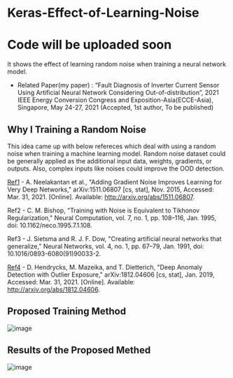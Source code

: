 # Keras-Effect-of-Learning-Noise
# Code will be uploaded soon
It shows the effect of learning random noise when training a neural network model.

* Related Paper(my paper) : “Fault Diagnosis of Inverter Current Sensor Using Artificial Neural Network Considering Out-of-distribution”, 2021 IEEE Energy Conversion Congress and Exposition-Asia(ECCE-Asia), Singapore, May 24-27, 2021 (Accepted, 1st author, To be published)

## Why I Training a Random Noise

This idea came up with below refereces which deal with using a random noise when training a machine learning model. Random noise dataset could  be  generally  applied  as  the additional input data, weights, gradients, or outputs. Also, complex  inputs  like  noises  could  improve  the  OOD detection.

[Ref1](http://arxiv.org/abs/1511.06807) -  A.  Neelakantan  et  al.,  "Adding  Gradient  Noise  Improves Learning for Very Deep Networks,"  arXiv:1511.06807 [cs, stat],  Nov.  2015,  Accessed:  Mar.  31,  2021.  [Online]. Available: http://arxiv.org/abs/1511.06807. 

Ref2 - C.  M.  Bishop,  "Training  with  Noise  is  Equivalent  to Tikhonov Regularization,"  Neural Computation, vol. 7, no. 1, pp. 108–116, Jan. 1995, doi: 10.1162/neco.1995.7.1.108. 

Ref3 - J.  Sietsma  and  R.  J.  F.  Dow,  "Creating  artificial  neural networks that generalize," Neural Networks, vol. 4, no. 1, pp. 67–79, Jan. 1991, doi: 10.1016/0893-6080(91)90033-2. 

[Ref4](http://arxiv.org/abs/1812.04606) - D.  Hendrycks,  M.  Mazeika,  and  T.  Dietterich,  "Deep Anomaly  Detection  with  Outlier  Exposure," arXiv:1812.04606 [cs, stat], Jan. 2019, Accessed: Mar. 31, 2021. [Online]. Available: http://arxiv.org/abs/1812.04606.



## Proposed Training Method 
![image](https://user-images.githubusercontent.com/71545160/118598819-a943fc00-b7e9-11eb-96a4-a62e8dd6f55a.png)

## Results of the Proposed Methed
![image](https://user-images.githubusercontent.com/71545160/118599818-160bc600-b7eb-11eb-8532-247d2e4aca72.png)

